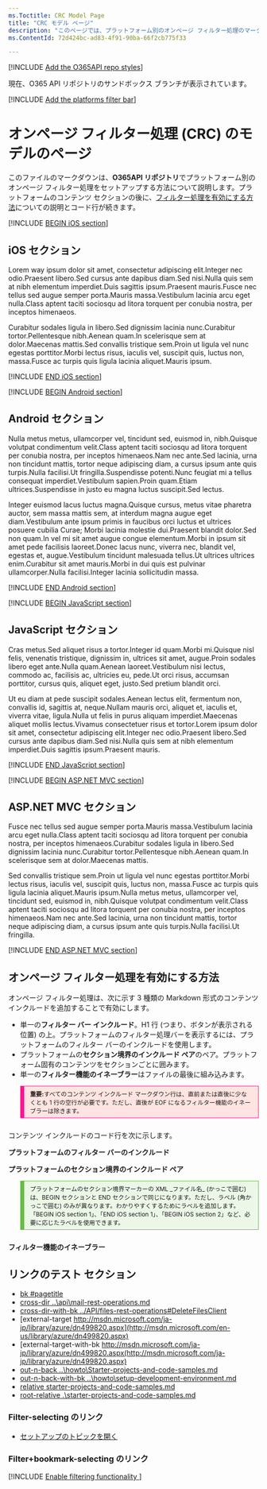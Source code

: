 ```yaml
---
ms.Toctitle: CRC Model Page
title: "CRC モデル ページ"
description: "このページでは、プラットフォーム別のオンページ フィルター処理のマークダウンについて説明します。"
ms.ContentId: 72d424bc-ad83-4f91-90ba-66f2cb775f33

---
```

[!INCLUDE [Add the O365API repo styles](../includes/controls/addo365apistyles.xml)]

現在、O365 API リポジトリのサンドボックス ブランチが表示されています。

[!INCLUDE [Add the platforms filter bar](../includes/controls/addplatformsfilter.xml)]

# オンページ フィルター処理 (CRC) のモデルのページ  

このファイルのマークダウンは、**O365API リポジトリ**でプラットフォーム別のオンページ フィルター処理をセットアップする方法について説明します。プラットフォームのコンテンツ セクションの後に、[フィルター処理を有効にする方法](#filtering_howto)についての説明とコード行が続きます。

[!INCLUDE [BEGIN iOS section](../includes/controls/iossection.xml)]

## iOS セクション

Lorem way ipsum dolor sit amet, consectetur adipiscing elit.Integer nec odio.Praesent libero.Sed cursus ante dapibus diam.Sed nisi.Nulla quis sem at nibh elementum imperdiet.Duis sagittis ipsum.Praesent mauris.Fusce nec tellus sed augue semper porta.Mauris massa.Vestibulum lacinia arcu eget nulla.Class aptent taciti sociosqu ad litora torquent per conubia nostra, per inceptos himenaeos. 

Curabitur sodales ligula in libero.Sed dignissim lacinia nunc.Curabitur tortor.Pellentesque nibh.Aenean quam.In scelerisque sem at dolor.Maecenas mattis.Sed convallis tristique sem.Proin ut ligula vel nunc egestas porttitor.Morbi lectus risus, iaculis vel, suscipit quis, luctus non, massa.Fusce ac turpis quis ligula lacinia aliquet.Mauris ipsum. 

[!INCLUDE [END iOS section](../includes/controls/iossection.xml)]

[!INCLUDE [BEGIN Android section](../includes/controls/androidsection.xml)]

## Android セクション

Nulla metus metus, ullamcorper vel, tincidunt sed, euismod in, nibh.Quisque volutpat condimentum velit.Class aptent taciti sociosqu ad litora torquent per conubia nostra, per inceptos himenaeos.Nam nec ante.Sed lacinia, urna non tincidunt mattis, tortor neque adipiscing diam, a cursus ipsum ante quis turpis.Nulla facilisi.Ut fringilla.Suspendisse potenti.Nunc feugiat mi a tellus consequat imperdiet.Vestibulum sapien.Proin quam.Etiam ultrices.Suspendisse in justo eu magna luctus suscipit.Sed lectus. 

Integer euismod lacus luctus magna.Quisque cursus, metus vitae pharetra auctor, sem massa mattis sem, at interdum magna augue eget diam.Vestibulum ante ipsum primis in faucibus orci luctus et ultrices posuere cubilia Curae; Morbi lacinia molestie dui.Praesent blandit dolor.Sed non quam.In vel mi sit amet augue congue elementum.Morbi in ipsum sit amet pede facilisis laoreet.Donec lacus nunc, viverra nec, blandit vel, egestas et, augue.Vestibulum tincidunt malesuada tellus.Ut ultrices ultrices enim.Curabitur sit amet mauris.Morbi in dui quis est pulvinar ullamcorper.Nulla facilisi.Integer lacinia sollicitudin massa. 

[!INCLUDE [END Android section](../includes/controls/androidsection.xml)]

[!INCLUDE [BEGIN JavaScript section](../includes/controls/javascriptsection.xml)]

## JavaScript セクション

Cras metus.Sed aliquet risus a tortor.Integer id quam.Morbi mi.Quisque nisl felis, venenatis tristique, dignissim in, ultrices sit amet, augue.Proin sodales libero eget ante.Nulla quam.Aenean laoreet.Vestibulum nisi lectus, commodo ac, facilisis ac, ultricies eu, pede.Ut orci risus, accumsan porttitor, cursus quis, aliquet eget, justo.Sed pretium blandit orci. 

Ut eu diam at pede suscipit sodales.Aenean lectus elit, fermentum non, convallis id, sagittis at, neque.Nullam mauris orci, aliquet et, iaculis et, viverra vitae, ligula.Nulla ut felis in purus aliquam imperdiet.Maecenas aliquet mollis lectus.Vivamus consectetuer risus et tortor.Lorem ipsum dolor sit amet, consectetur adipiscing elit.Integer nec odio.Praesent libero.Sed cursus ante dapibus diam.Sed nisi.Nulla quis sem at nibh elementum imperdiet.Duis sagittis ipsum.Praesent mauris. 

[!INCLUDE [END JavaScript section](../includes/controls/javascriptsection.xml)]

[!INCLUDE [BEGIN ASP.NET MVC section](../includes/controls/aspnetmvcsection.xml)]

## ASP.NET MVC セクション

Fusce nec tellus sed augue semper porta.Mauris massa.Vestibulum lacinia arcu eget nulla.Class aptent taciti sociosqu ad litora torquent per conubia nostra, per inceptos himenaeos.Curabitur sodales ligula in libero.Sed dignissim lacinia nunc.Curabitur tortor.Pellentesque nibh.Aenean quam.In scelerisque sem at dolor.Maecenas mattis. 

Sed convallis tristique sem.Proin ut ligula vel nunc egestas porttitor.Morbi lectus risus, iaculis vel, suscipit quis, luctus non, massa.Fusce ac turpis quis ligula lacinia aliquet.Mauris ipsum.Nulla metus metus, ullamcorper vel, tincidunt sed, euismod in, nibh.Quisque volutpat condimentum velit.Class aptent taciti sociosqu ad litora torquent per conubia nostra, per inceptos himenaeos.Nam nec ante.Sed lacinia, urna non tincidunt mattis, tortor neque adipiscing diam, a cursus ipsum ante quis turpis.Nulla facilisi.Ut fringilla. 

[!INCLUDE [END ASP.NET MVC section](../includes/controls/aspnetmvcsection.xml)]


## オンページ フィルター処理を有効にする方法
オンページ フィルター処理は、次に示す 3 種類の Markdown 形式のコンテンツ インクルードを追加することで有効にします。

-  単一の**フィルター バー インクルード**。H1 行 (つまり、ボタンが表示される位置) の上。プラットフォームのフィルター処理バーを表示するには、プラットフォームのフィルター バーのインクルードを使用します。
-  プラットフォームの**セクション境界のインクルード ペア**のペア。プラットフォーム固有のコンテンツをセクションごとに囲みます。
-  単一の**フィルター機能のイネーブラー**はファイルの最後に組み込みます。

<p style="font-size:85%;margin:0 0 2em 2em;border:1px solid deeppink;border-left-width:8px;background-color:mistyrose;padding:.5em 1em;"><b>重要:</b>すべてのコンテンツ インクルード マークダウン行は、直前または直後に少なくとも 1 行の空行が必要です。ただし、直後が EOF になるフィルター機能のイネーブラーは除きます。</p>

コンテンツ インクルードのコード行を次に示します。

**プラットフォームのフィルター バーのインクルード**

**プラットフォームのセクション境界のインクルード ペア**

<p style="font-size:85%;margin:0 0 2em 2em;border:1px solid rgb(104,189,69);border-left-width:8px;background-color:rgb(236,247,232);padding:.5em 1em;">プラットフォームのセクション境界マーカーの XML _ファイル名_ (かっこで囲む) は、BEGIN セクションと END セクションで同じになります。ただし、ラベル (角かっこで囲む) のみが異なります。わかりやすくするためにラベルを追加します。「BEGIN iOS section 1」、「END iOS section 1」、「BEGIN iOS section 2」など、必要に応じたラベルを使用できます。</p>

**フィルター機能のイネーブラー**


## リンクのテスト セクション

* [bk #pagetitle](#pagetitle)
* [cross-dir ..\api\mail-rest-operations.md](..\api\mail-rest-operations.md)
* [cross-dir-with-bk ../API/files-rest-operations#DeleteFilesClient](../API/files-rest-operations.md#FileoperationsDeleteafile)
* [external-target http://msdn.microsoft.com/ja-jp/library/azure/dn499820.aspx](http://msdn.microsoft.com/en-us/library/azure/dn499820.aspx)
* [external-target-with-bk http://msdn.microsoft.com/ja-jp/library/azure/dn499820.aspx(http://msdn.microsoft.com/ja-jp/library/azure/dn499820.aspx)
* [out-n-back ..\howto\Starter-projects-and-code-samples.md](..\howto\Starter-projects-and-code-samples.md)
* [out-n-back-with-bk ..\howto\setup-development-environment.md](..\howto\setup-development-environment.md)
* [relative starter-projects-and-code-samples.md](starter-projects-and-code-samples.md)
* [root-relative .\starter-projects-and-code-samples.md](.\starter-projects-and-code-samples.md)

### Filter-selecting のリンク

* <a href="setup-development-environment.md">セットアップのトピックを開く</a>

### Filter+bookmark-selecting のリンク

[!INCLUDE [Enable filtering functionality ](../includes/controls/enablefiltering.xml)]